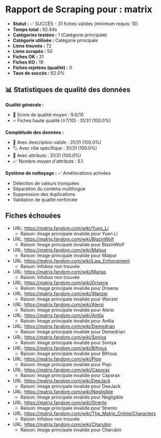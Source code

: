 # Rapport de Scraping pour : matrix
- **Statut :** ✅ SUCCÈS - 31 fiches valides (minimum requis: 10)
- **Temps total :** 92.84s
- **Catégories testées :** 1 (Catégorie principale)
- **Catégorie utilisée :** Catégorie principale
- **Liens trouvés :** 72
- **Liens scrapés :** 50
- **Fiches OK :** 31
- **Fiches KO :** 19
- **Fiches rejetées (qualité) :** 0
- **Taux de succès :** 62.0%

## 📊 Statistiques de qualité des données

**Qualité générale :**
- 🎯 Score de qualité moyen : 9.0/10
- ⭐ Fiches haute qualité (≥7/10) : 31/31 (100.0%)

**Complétude des données :**
- 📝 Avec description valide : 31/31 (100.0%)
- 🏷️ Avec rôle spécifique : 31/31 (100.0%)
- 🔖 Avec attributs : 31/31 (100.0%)
- 📈 Nombre moyen d'attributs : 5.1

**Système de nettoyage :** ✅ Améliorations activées
- Détection de valeurs tronquées
- Séparation du contenu multilingue  
- Suppression des duplications
- Validation de qualité renforcée

## Fiches échouées
- URL: https://matrix.fandom.com/wiki/Yuen_Li
  - Raison: Image principale invalide pour Yuen Li
- URL: https://matrix.fandom.com/wiki/BlazinWolf
  - Raison: Image principale invalide pour BlazinWolf
- URL: https://matrix.fandom.com/wiki/Malpur
  - Raison: Image principale invalide pour Malpur
- URL: https://matrix.fandom.com/wiki/Law_Enforcement
  - Raison: Infobox non trouvée
- URL: https://matrix.fandom.com/wiki/Marias
  - Raison: Infobox non trouvée
- URL: https://matrix.fandom.com/wiki/Drisena
  - Raison: Image principale invalide pour Drisena
- URL: https://matrix.fandom.com/wiki/Wanzer
  - Raison: Image principale invalide pour Wanzer
- URL: https://matrix.fandom.com/wiki/Alersi
  - Raison: Image principale invalide pour Alersi
- URL: https://matrix.fandom.com/wiki/Antlia
  - Raison: Image principale invalide pour Antlia
- URL: https://matrix.fandom.com/wiki/Demedrian
  - Raison: Image principale invalide pour Demedrian
- URL: https://matrix.fandom.com/wiki/Soniya
  - Raison: Image principale invalide pour Soniya
- URL: https://matrix.fandom.com/wiki/Bifrous
  - Raison: Image principale invalide pour Bifrous
- URL: https://matrix.fandom.com/wiki/Piqo
  - Raison: Image principale invalide pour Piqo
- URL: https://matrix.fandom.com/wiki/Caporax
  - Raison: Image principale invalide pour Caporax
- URL: https://matrix.fandom.com/wiki/DeeJack
  - Raison: Image principale invalide pour DeeJack
- URL: https://matrix.fandom.com/wiki/Negligible
  - Raison: Image principale invalide pour Negligible
- URL: https://matrix.fandom.com/wiki/Strenlo
  - Raison: Image principale invalide pour Strenlo
- URL: https://matrix.fandom.com/wiki/The_Matrix_Online/Characters
  - Raison: Infobox non trouvée
- URL: https://matrix.fandom.com/wiki/Charubin
  - Raison: Image principale invalide pour Charubin
